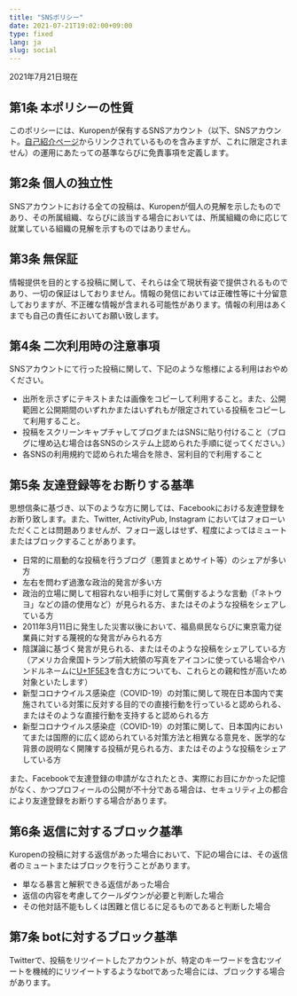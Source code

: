 ```yaml
---
title: "SNSポリシー"
date: 2021-07-21T19:02:00+09:00
type: fixed
lang: ja
slug: social
---
```

2021年7月21日現在

## 第1条 本ポリシーの性質
このポリシーには、Kuropenが保有するSNSアカウント（以下、SNSアカウント。[自己紹介ページ](/profile)からリンクされているものを含みますが、これに限定されません）の運用にあたっての基準ならびに免責事項を定義します。

## 第2条 個人の独立性
SNSアカウントにおける全ての投稿は、Kuropenが個人の見解を示したものであり、その所属組織、ならびに該当する場合においては、所属組織の命に応じて就業している組織の見解を示すものではありません。

## 第3条 無保証
情報提供を目的とする投稿に関して、それらは全て現状有姿で提供されるものであり、一切の保証はしておりません。情報の発信においては正確性等に十分留意しておりますが、不正確な情報が含まれる可能性があります。情報の利用はあくまでも自己の責任においてお願い致します。

## 第4条 二次利用時の注意事項
SNSアカウントにて行った投稿に関して、下記のような態様による利用はおやめください。

- 出所を示さずにテキストまたは画像をコピーして利用すること。また、公開範囲と公開期間のいずれかまたはいずれもが限定されている投稿をコピーして利用すること。
- 投稿をスクリーンキャプチャしてブログまたはSNSに貼り付けること（ブログに埋め込む場合は各SNSのシステム上認められた手順に従ってください。）
- 各SNSの利用規約で認められた場合を除き、営利目的で利用すること

## 第5条 友達登録等をお断りする基準
思想信条に基づき、以下のような方に関しては、Facebookにおける友達登録をお断り致します。また、Twitter, ActivityPub, Instagram においてはフォローいただくことは問題ありませんが、フォロー返しはせず、程度によってはミュートまたはブロックすることがあります。

- 日常的に扇動的な投稿を行うブログ（悪質まとめサイト等）のシェアが多い方
- 左右を問わず過激な政治的発言が多い方
- 政治的立場に関して相容れない相手に対して罵倒するような言動（「ネトウヨ」などの語の使用など）が見られる方、またはそのような投稿をシェアしている方
- 2011年3月11日に発生した災害以後において、福島県民ならびに東京電力従業員に対する蔑視的な発言がみられる方
- 陰謀論に基づく発言が見られる、またはそのような投稿をシェアしている方（アメリカ合衆国トランプ前大統領の写真をアイコンに使っている場合やハンドルネームに[U+1F5E3](https://emojipedia.org/speaking-head/)を含む方についても、これらとの親和性が高いため対象といたします）
- 新型コロナウイルス感染症（COVID-19）の対策に関して現在日本国内で実施されている対策に反対する目的での直接行動を行っていると認められる、またはそのような直接行動を支持すると認められる方
- 新型コロナウイルス感染症（COVID-19）の対策に関して、日本国内においてまたは国際的に広く認められている対策方法と相異なる意見を、医学的な背景の説明なく開陳する投稿が見られる方、またはそのような投稿をシェアしている方

また、Facebookで友達登録の申請がなされたとき、実際にお目にかかった記憶がなく、かつプロフィールの公開が不十分である場合は、セキュリティ上の都合により友達登録をお断りする場合があります。

## 第6条 返信に対するブロック基準
Kuropenの投稿に対する返信があった場合において、下記の場合には、その返信者のミュートまたはブロックを行うことがあります。
- 単なる暴言と解釈できる返信があった場合
- 返信の内容を考慮してクールダウンが必要と判断した場合
- その他対話不能もしくは困難と信じるに足るものであると判断した場合

## 第7条 botに対するブロック基準
Twitterで、投稿をリツイートしたアカウントが、特定のキーワードを含むツイートを機械的にリツイートするようなbotであった場合には、ブロックする場合があります。
